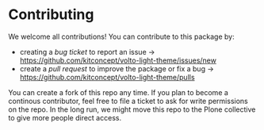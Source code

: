 # Contributing

We welcome all contributions! You can contribute to this package by:

- creating a _bug ticket_ to report an issue -> https://github.com/kitconcept/volto-light-theme/issues/new
- create a _pull request_ to improve the package or fix a bug -> https://github.com/kitconcept/volto-light-theme/pulls

You can create a fork of this repo any time. If you plan to become a continous contributor, feel free to file a ticket to ask for write permissions on the repo.
In the long run, we might move this repo to the Plone collective to give more people direct access.
